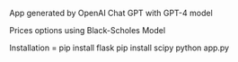 App generated by OpenAI Chat GPT with GPT-4 model

Prices options using Black-Scholes Model

Installation =
pip install flask
pip install scipy
python app.py

